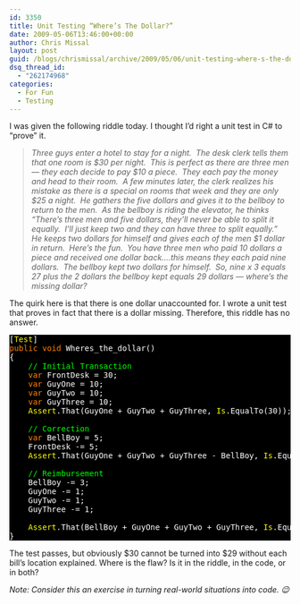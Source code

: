 ```yaml
---
id: 3350
title: Unit Testing “Where’s The Dollar?”
date: 2009-05-06T13:46:00+00:00
author: Chris Missal
layout: post
guid: /blogs/chrismissal/archive/2009/05/06/unit-testing-where-s-the-dollar.aspx
dsq_thread_id:
  - "262174968"
categories:
  - For Fun
  - Testing
---
```

I was given the following riddle today. I thought I&rsquo;d right a unit test in C# to &ldquo;prove&rdquo; it.

> _Three guys enter a hotel to stay for a night.&nbsp; The desk clerk tells them that one room is $30 per night.&nbsp; This is perfect as there are three men &#8212; they each decide to pay $10 a piece.&nbsp; They each pay the money and head to their room.&nbsp; A few minutes later, the clerk realizes his mistake as there is a special on rooms that week and they are only $25 a night.&nbsp; He gathers the five dollars and gives it to the bellboy to return to the men.&nbsp; As the bellboy is riding the elevator, he thinks &#8220;There&#8217;s three men and five dollars, they&#8217;ll never be able to split it equally.&nbsp; I&#8217;ll just keep two and they can have three to split equally.&#8221;&nbsp; He keeps two dollars for himself and gives each of the men $1 dollar in return.&nbsp; Here&#8217;s the fun.&nbsp; You have three men who paid 10 dollars a piece and received one dollar back&#8230;.this means they each paid nine dollars.&nbsp; The bellboy kept two dollars for himself.&nbsp; So, nine x 3 equals 27 plus the 2 dollars the bellboy kept equals 29 dollars &#8212; where&#8217;s the missing dollar?_

The quirk here is that there is one dollar unaccounted for. I wrote a unit test that proves in fact that there is a dollar missing. Therefore, this riddle has no answer.

<pre style="background: black"><span style="background: black none repeat scroll 0% 0%;color: white">[</span><span style="background: black none repeat scroll 0% 0%;color: yellow">Test</span><span style="background: black none repeat scroll 0% 0%;color: white">]<br /></span><span style="background: black none repeat scroll 0% 0%;color: #ff8000">public void </span><span style="background: black none repeat scroll 0% 0%;color: white">Wheres_the_dollar()<br />{<br />    </span><span style="background: black none repeat scroll 0% 0%;color: lime">// Initial Transaction<br />    </span><span style="background: black none repeat scroll 0% 0%;color: #ff8000">var </span><span style="background: black none repeat scroll 0% 0%;color: white">FrontDesk = 30;<br />    </span><span style="background: black none repeat scroll 0% 0%;color: #ff8000">var </span><span style="background: black none repeat scroll 0% 0%;color: white">GuyOne = 10;<br />    </span><span style="background: black none repeat scroll 0% 0%;color: #ff8000">var </span><span style="background: black none repeat scroll 0% 0%;color: white">GuyTwo = 10;<br />    </span><span style="background: black none repeat scroll 0% 0%;color: #ff8000">var </span><span style="background: black none repeat scroll 0% 0%;color: white">GuyThree = 10;<br />    </span><span style="background: black none repeat scroll 0% 0%;color: yellow">Assert</span><span style="background: black none repeat scroll 0% 0%;color: white">.That(GuyOne + GuyTwo + GuyThree, </span><span style="background: black none repeat scroll 0% 0%;color: yellow">Is</span><span style="background: black none repeat scroll 0% 0%;color: white">.EqualTo(30));<br /><br />    </span><span style="background: black none repeat scroll 0% 0%;color: lime">// Correction<br />    </span><span style="background: black none repeat scroll 0% 0%;color: #ff8000">var </span><span style="background: black none repeat scroll 0% 0%;color: white">BellBoy = 5;<br />    FrontDesk -= 5;<br />    </span><span style="background: black none repeat scroll 0% 0%;color: yellow">Assert</span><span style="background: black none repeat scroll 0% 0%;color: white">.That(GuyOne + GuyTwo + GuyThree - BellBoy, </span><span style="background: black none repeat scroll 0% 0%;color: yellow">Is</span><span style="background: black none repeat scroll 0% 0%;color: white">.EqualTo(FrontDesk));<br /><br />    </span><span style="background: black none repeat scroll 0% 0%;color: lime">// Reimbursement<br />    </span><span style="background: black none repeat scroll 0% 0%;color: white">BellBoy -= 3;<br />    GuyOne -= 1;<br />    GuyTwo -= 1;<br />    GuyThree -= 1;<br /><br />    </span><span style="background: black none repeat scroll 0% 0%;color: yellow">Assert</span><span style="background: black none repeat scroll 0% 0%;color: white">.That(BellBoy + GuyOne + GuyTwo + GuyThree, </span><span style="background: black none repeat scroll 0% 0%;color: yellow">Is</span><span style="background: black none repeat scroll 0% 0%;color: white">.EqualTo(29));<br />}<br /></span></pre>

[](http://11011.net/software/vspaste)

The test passes, but obviously $30 cannot be turned into $29 without each bill&rsquo;s location explained. Where is the flaw? Is it in the riddle, in the code, or in both?

_Note: Consider this an exercise in turning real-world situations into code. 😉_